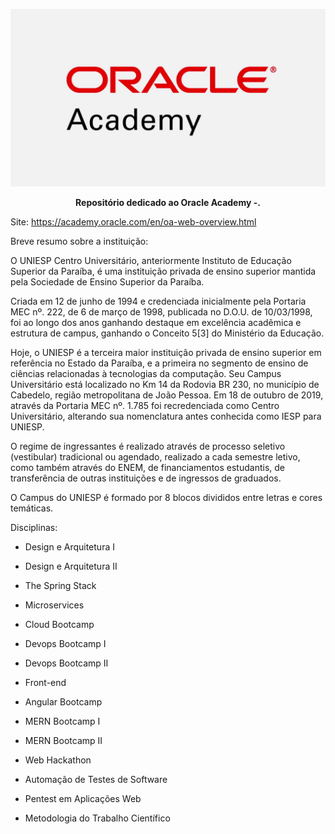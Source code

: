 <p align="center">
  <img src="./Capa.jpg" alt="Texto Alternativo">
</p>

<p align="center">
  <strong>Repositório dedicado ao Oracle Academy -.</strong>
</p>


Site: https://academy.oracle.com/en/oa-web-overview.html

Breve resumo sobre a instituição: 

O UNIESP Centro Universitário, anteriormente Instituto de Educação Superior da Paraíba, é uma instituição privada de ensino superior mantida pela Sociedade de Ensino Superior da Paraíba.

Criada em 12 de junho de 1994 e credenciada inicialmente pela Portaria MEC nº. 222, de 6 de março de 1998, publicada no D.O.U. de 10/03/1998, foi ao longo dos anos ganhando destaque em excelência acadêmica e estrutura de campus, ganhando o Conceito 5[3] do Ministério da Educação.

Hoje, o UNIESP é a terceira maior instituição privada de ensino superior em referência no Estado da Paraíba, e a primeira no segmento de ensino de ciências relacionadas à tecnologias da computação. Seu Campus Universitário está localizado no Km 14 da Rodovia BR 230, no município de Cabedelo, região metropolitana de João Pessoa. Em 18 de outubro de 2019, através da Portaria MEC nº. 1.785 foi recredenciada como Centro Universitário, alterando sua nomenclatura antes conhecida como IESP para UNIESP.

O regime de ingressantes é realizado através de processo seletivo (vestibular) tradicional ou agendado, realizado a cada semestre letivo, como também através do ENEM, de financiamentos estudantis, de transferência de outras instituições e de ingressos de graduados.

O Campus do UNIESP é formado por 8 blocos divididos entre letras e cores temáticas.

Disciplinas:

- Design e Arquitetura I
  
- Design e Arquitetura II

- The Spring Stack

- Microservices

- Cloud Bootcamp

- Devops Bootcamp I

- Devops Bootcamp II

- Front-end 

- Angular Bootcamp

- MERN Bootcamp I

- MERN Bootcamp II

- Web Hackathon

- Automação de Testes de Software

- Pentest em Aplicações Web
- Metodologia do Trabalho Científico
